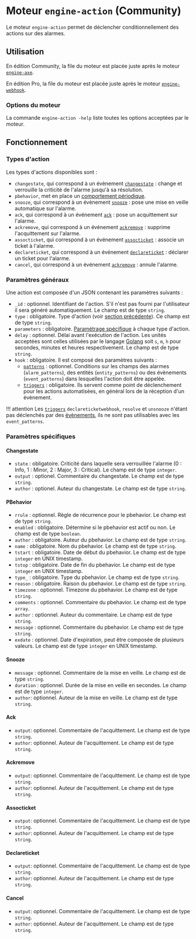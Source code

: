 # Moteur `engine-action` (Community)

Le moteur `engine-action` permet de déclencher conditionnellement des actions sur des alarmes.

## Utilisation

En édition Community, la file du moteur est placée juste après le moteur [`engine-axe`](moteur-axe.md).

En édition Pro, la file du moteur est placée juste après le moteur [`engine-webhook`](moteur-webhook.md).

### Options du moteur

La commande `engine-action -help` liste toutes les options acceptées par le moteur.

## Fonctionnement

### Types d'action

Les types d'actions disponibles sont :

* `changestate`, qui correspond à un évènement [`changestate`](../../guide-developpement/struct-event.md#event-changestate-structure) : change et verrouille la criticité de l'alarme jusqu'à sa résolution.
* `pbehavior`, met en place un [comportement périodique](moteur-pbehavior.md).
* `snooze`, qui correspond à un évènement [`snooze`](../../guide-developpement/struct-event.md#event-snooze-structure) : pose une mise en veille automatique sur l'alarme.
* `ack`, qui correspond à un événement [`ack`](../../guide-developpement/struct-event.md#event-acknowledgment-structure) : pose un acquittement sur l'alarme.
* `ackremove`, qui correspond à un événement [`ackremove`](../../guide-developpement/struct-event.md#event-ackremove-structure) : supprime l'acquittement sur l'alarme.
* `assocticket`, qui correspond à un événement [`assocticket`](../../guide-developpement/struct-event.md#event-assocticket-structure) : associe un ticket à l'alarme.
* `declareticket`, qui correspond à un événement [`declareticket`](../../guide-developpement/struct-event.md#event-declareticket-structure) : déclarer un ticket pour l'alarme.
* `cancel`, qui correspond à un événement [`ackremove`](../../guide-developpement/struct-event.md#event-cancel-structure) : annule l'alarme.

### Paramètres généraux

Une action est composée d'un JSON contenant les paramètres suivants :

* `_id` : optionnel. Identifiant de l'action. S'il n'est pas fourni par l'utilisateur il sera généré automatiquement. Le champ est de type `string`.
* `type` : obligatoire. Type d'action (voir [section précédente](#types-daction)). Ce champ est de type `string`.
* `parameters` : obligatoire. [Paramétrage spécifique](#parametres-specifiques) à chaque type d'action.
* `delay` : optionnel. Délai avant l'exécution de l'action. Les unités acceptées sont celles utilisées par le langage [Golang](https://golang.org/pkg/time/#ParseDuration) soit `s`, `m`, `h` pour secondes, minutes et heures respectivement. Le champ est de type `string`.
* `hook` : obligatoire. Il est composé des paramètres suivants :
    * [`patterns`](moteur-che-event_filter.md#patterns) : optionnel. Conditions sur les champs des alarmes (`alarm_patterns`), des entités (`entity_patterns`) ou des évènements (`event_patterns`) dans lesquelles l'action doit être appelée.
    * [`triggers`](../architecture-interne/triggers.md) : obligatoire. Ils servent comme point de déclenchement pour les actions automatisées, en général lors de la réception d'un évènement.

!!! attention
    Les [`triggers`](../architecture-interne/triggers.md) `declareticketwebhook`, `resolve` et `unsnooze` n'étant pas déclenchés par des [évènements](../../guide-developpement/struct-event.md), ils ne sont pas utilisables avec les `event_patterns`.

### Paramètres spécifiques

#### Changestate

* `state` : obligatoire. Criticité dans laquelle sera verrouillée l'alarme (0 : Info, 1 : Minor, 2 : Major, 3 : Critical). Le champ est de type `integer`.
* `output` : optionel. Commentaire du changestate. Le champ est de type `string`.
* `author` : optionel. Auteur du changestate. Le champ est de type `string`.

#### PBehavior

* `rrule` : optionnel. Règle de récurrence pour le pbehavior. Le champ est de type `string`.
* `enabled` : obligatoire. Détermine si le pbehavior est actif ou non. Le champ est de type `boolean`.
* `author` : obligatoire. Auteur du pbehavior. Le champ est de type `string`.
* `name` : obligatoire. Nom du pbehavior. Le champ est de type `string`.
* `tstart` : obligatoire. Date de début du pbehavior. Le champ est de type `integer` en UNIX timestamp.
* `tstop` : obligatoire. Date de fin du pbehavior. Le champ est de type `integer` en UNIX timestamp.
* `type_` : obligatoire. Type du pbehavior. Le champ est de type `string`.
* `reason` : obligatoire. Raison du pbehavior. Le champ est de type `string`.
* `timezone` : optionnel. Timezone du pbehavior. Le champ est de type `string`.
* `comments` : optionnel. Commentaire du pbehavior. Le champ est de type `array`.
* `author` : optionnel. Auteur du commentaire. Le champ est de type `string`.
* `message` : optionnel. Commentaire du pbehavior. Le champ est de type `string`.
* `exdate` : optionnel. Date d'expiration, peut être composée de plusieurs valeurs. Le champ est de type `integer` en UNIX timestamp.

#### Snooze

* `message` : optionnel. Commentaire de la mise en veille. Le champ est de type `string`.
* `duration` : optionnel. Durée de la mise en veille en secondes. Le champ est de type `integer`.
* `author`: optionnel. Auteur de la mise en veille. Le champ est de type `string`.

#### Ack

* `output`: optionnel. Commentaire de l'acquittement. Le champ est de type `string`.
* `author`: optionnel. Auteur de l'acquittement. Le champ est de type `string`.

#### Ackremove

* `output`: optionnel. Commentaire de l'acquittement. Le champ est de type `string`.
* `author`: optionnel. Auteur de l'acquittement. Le champ est de type `string`.

#### Assocticket

* `output`: optionnel. Commentaire de l'acquittement. Le champ est de type `string`.
* `author`: optionnel. Auteur de l'acquittement. Le champ est de type `string`.

#### Declareticket

* `output`: optionnel. Commentaire de l'acquittement. Le champ est de type `string`.
* `author`: optionnel. Auteur de l'acquittement. Le champ est de type `string`.

#### Cancel

* `output`: optionnel. Commentaire de l'acquittement. Le champ est de type `string`.
* `author`: optionnel. Auteur de l'acquittement. Le champ est de type `string`.
